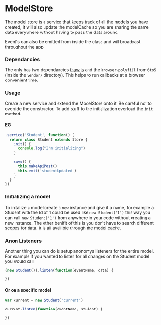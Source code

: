 ModelStore
====
The model store is a service that keeps track of all the models you have created, it will also update the modelCache so you are sharing the same data everywhere without having to pass the data around.

Event's can also be emitted from inside the class and will broadcast throughout the app

### Dependancies
The only has two dependancies [thaw.js](robertleeplummerjr.github.io/thaw.js/) and the `browser-polyfill` from `6to5` (inside the `vendor/` directory). This helps to run callbacks at a browser convenient time.

### Usage
Create a new service and extend the ModelStore onto it. Be careful not to override the constructor. To add stuff to the initialization overload the `init` method.

#### EG
```javascript
.service('Student', function() {
  return class Student extends Store {
    init() {
      console.log("I'm initializing")
    }

    save() {
      this.makeApiPost()
      this.emit('studentUpdated')
    }
  }
})
```

### Initializing a model
To initalize a model create a `new` instance and give it a name, for example a Student with the Id of 1 could be used like `new Student('1')` this way you can call `new Student('1')` from anywhere in your code without creating a new instance. The other benifit of this is you don't have to search different scopes for data. It is all availible through the model cache.


### Anon Listeners
Another thing you can do is setup anonomys listeners for the entire model. For example if you wanted to listen for all changes on the Student model you would call

```javascript
(new Student()).listen(function(eventName, data) {

})
```

#### Or on a specific model

```javascript
var current = new Student('current')

current.listen(function(eventName, student) {

})
```
